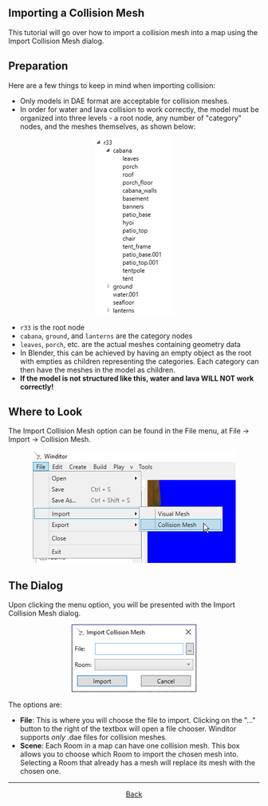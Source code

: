 ## Importing a Collision Mesh
This tutorial will go over how to import a collision mesh into a map using the Import Collision Mesh dialog.

## Preparation
Here are a few things to keep in mind when importing collision:

* Only models in DAE format are acceptable for collision meshes.
* In order for water and lava collision to work correctly, the model must be organized into three levels - a root node, any number of "category" nodes, and the meshes themselves, as shown below:

<p align="center">
  <img src="./import_collision_hierarchy.png" alignment="center">
</p>

  * `r33` is the root node
  * `cabana`, `ground`, and `lanterns` are the category nodes
  * `leaves`, `porch`, etc. are the actual meshes containing geometry data
  * In Blender, this can be achieved by having an empty object as the root with empties as children representing the categories. Each category can then have the meshes in the model as children.
  * **If the model is not structured like this, water and lava WILL NOT work correctly!**

## Where to Look
The Import Collision Mesh option can be found in the File menu, at File -> Import -> Collision Mesh.

<p align="center">
  <img src="./import_collision_mesh_menu.png" alignment="center">
</p>

## The Dialog
Upon clicking the menu option, you will be presented with the Import Collision Mesh dialog.

<p align="center">
  <img src="./import_collision_mesh_dialog.png" alignment="center">
</p>

The options are:
* **File**: This is where you will choose the file to import. Clicking on the "..." button to the right of the textbox will open a file chooser. Winditor supports *only* .dae files for collision meshes.
* **Scene**: Each Room in a map can have one collision mesh. This box allows you to choose which Room to import the chosen mesh into. Selecting a Room that already has a mesh will replace its mesh with the chosen one.

<hr>
<p align="center">
  <a href="../tutorials.html">Back</a>
</p>
